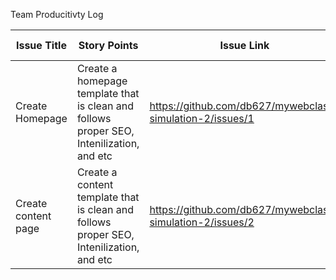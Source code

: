 Team Producitivty Log

|Issue Title    |Story Points|Issue Link|Satus|Assigned to|Assigned On|Completed On|Notes|
|------------   |------------|----------|-----|-----------|-----------|------------|-----|
|Create Homepage|Create a homepage template that is clean and follows proper SEO, Intenilization, and etc|https://github.com/db627/mywebclass-simulation-2/issues/1|Complete|Dennis|3/20|3/26|Everything Properly Implemented|
|Create content page|Create a content template that is clean and follows proper SEO, Intenilization, and etc|https://github.com/db627/mywebclass-simulation-2/issues/2|Complete|Dennis|3/20|3/26|Everything Properly Implemented|
